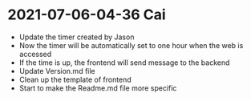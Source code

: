 # 2021-07-06-04-36 Cai
- Update the timer created by Jason
- Now the timer will be automatically set to one hour when the web is accessed
- If the time is up, the frontend will send message to the backend
- Update Version.md file
- Clean up the template of frontend
- Start to make the Readme.md file more specific